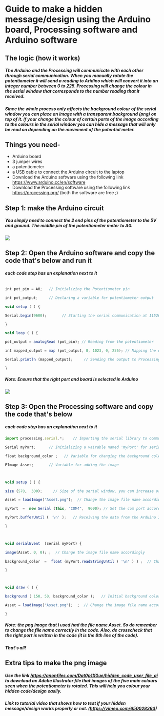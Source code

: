 # Guide to make a hidden message/design using the Arduino board, Processing software and Arduino software 

## The logic (how it works) 
##### The Arduino and the Processing will communicate with each other through serial communication. When you manually rotate the potentiometer it will send a reading to Aridino which will convert it into an integer number between 0 to 225. Processing will change the colour in the serial window that corresponds to the number reading that it received. 
##### Since the whole process only affects the background colour of the serial window you can place an image with a transparent background (png) on top of it. If your change the colour of certain parts of the image according to the colours in the serial window you can hide a message that will only be read on depending on the movement of the potential meter.  

## Things you need-
* Arduino board
* 3 jumper wires
* a potentiometer 
* a USB cable to connect the Arduino circuit to the laptop
* Download the Arduino software using the following link https://www.arduino.cc/en/software
* Download the Processing software using the following link  https://processing.org/
(both the software are free ;)

## Step 1: make the Arduino circuit 
##### You simply need to connect the 2 end pins of the potentiometer to the 5V and ground. The middle pin of the potentiometer meter to A0. 
![](https://padlet-uploads.storage.googleapis.com/967583516/94eecccddfb219a179a9db388d513ccc/20211124_221103.jpg) 

## Step 2: Open the Arduino software and copy the code that's below and run it 
##### each code step has an explanation next to it 

```javascript

int pot_pin = A0;   // Initializing the Potentiometer pin

int pot_output;     // Declaring a variable for potentiometer output

void setup ( ) {

Serial.begin(9600);       // Starting the serial communication at 115200 baud rate

} 

void loop ( ) { 

pot_output = analogRead (pot_pin); // Reading from the potentiometer

int mapped_output = map (pot_output, 0, 1023, 0, 255); // Mapping the output of potentiometer to 0-255 to be read by the Processing IDE 

Serial.println (mapped_output);     // Sending the output to Processing IDE

} 
```

##### Note: Ensure that the right port and board is selected in Arduino
![](https://padlet-uploads.storage.googleapis.com/967583516/44d0bc788403f0c91d77e52519212af8/user_guide_for_setting_board_and_port_.png) 


## Step 3: Open the Processing software and copy the code that's below
##### each code step has an explanation next to it 

```javascript
import processing.serial.*;    // Importing the serial library to communicate with the Arduino 

Serial myPort;      // Initializing a vairable named 'myPort' for serial communication

float background_color ;   // Variable for changing the background color

PImage Asset;       // Variable for adding the image



void setup ( ) {

size (570,  300);     // Size of the serial window, you can increase or decrease as you want

Asset = loadImage("Asset.png");  // Change the image file name accordingly, ensure that the image file is the same folder as the processing file

myPort  =  new Serial (this, "COM4",  9600); // Set the com port according to which port the Arduino cirucit is connected to in the laptop  

myPort.bufferUntil ( '\n' );   // Receiving the data from the Arduino IDE

} 



void serialEvent  (Serial myPort) {

image(Asset, 0, 0); ;  // Change the image file name accordingly
  
background_color  =  float (myPort.readStringUntil ( '\n' ) ) ;  // Changing the background color according to received data

} 



void draw ( ) {

background ( 150, 50, background_color );   // Initial background color, when we will open the serial window 

Asset = loadImage("Asset.png");  ;  // Change the image file name accordingly

}
```

##### Note: the png image that I used had the file name Asset. So do remember to change the file name correctly in the code. Also, do crosscheck that the right port is written in the code (it is the 8th line of the code).

##### That's all!

## Extra tips to make the png image 
##### Use the link https://anonfiles.com/Dat0p1X0ue/hidden_code_user_file_ai to download an Adobe Illustrator file that images of the five main colours seen when the potentiometer is rotated. This will help you colour your hidden code/design easily. 
##### Link to tutorial video that shows how to test if your hidden message/design works properly or not. (https://vimeo.com/650028363) 
